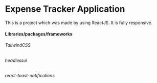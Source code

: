 # Expense Tracker Application

This is a project which was made by using ReactJS. It is fully responsive.

<h4>Libraries/packages/frameworks</h4>
<h6>TailwindCSS</h6>
<h6>headlessui</h6>
<h6>react-toast-notifications</h6>

